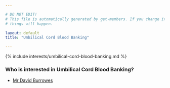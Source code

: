 ```yaml
---

# DO NOT EDIT!
# This file is automatically generated by get-members. If you change it, bad
# things will happen.

layout: default
title: "Umbilical Cord Blood Banking"

---
```


{% include interests/umbilical-cord-blood-banking.md %}

### Who is interested in Umbilical Cord Blood Banking?


* [Mr David Burrowes](/members/mr-david-burrowes.html)
